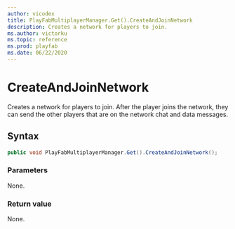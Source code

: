 ```yaml
---
author: vicodex
title: PlayFabMultiplayerManager.Get().CreateAndJoinNetwork
description: Creates a network for players to join.
ms.author: victorku
ms.topic: reference
ms.prod: playfab
ms.date: 06/22/2020
---
```


# CreateAndJoinNetwork

Creates a network for players to join. After the player joins the network, they can send the other players that are on the network chat and data messages.

## Syntax

```csharp
public void PlayFabMultiplayerManager.Get().CreateAndJoinNetwork();
```

### Parameters

None.

### Return value

None.